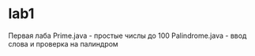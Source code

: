 # lab1
Первая лаба
Prime.java - простые числы до 100
Palindrome.java - ввод слова и проверка на палиндром
